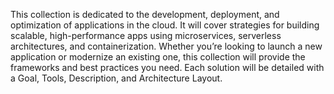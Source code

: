 This collection is dedicated to the development, deployment, and optimization of applications in the cloud. 
It will cover strategies for building scalable, high-performance apps using microservices, serverless architectures, and containerization. 
Whether you’re looking to launch a new application or modernize an existing one, this collection will provide the frameworks and best practices you need. 
Each solution will be detailed with a Goal, Tools, Description, and Architecture Layout.
